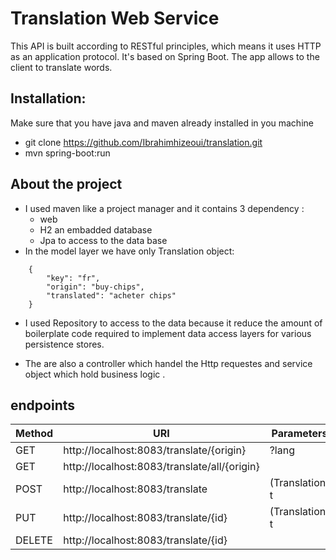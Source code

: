 # Translation Web Service

This API is built according to RESTful principles, which means it uses HTTP as an application protocol. It's based on Spring Boot.  The app allows to the client to translate words.

## Installation:

Make sure that you have java and maven already installed in you machine
  - git clone https://github.com/Ibrahimhizeoui/translation.git
  - mvn spring-boot:run

## About the project
- I used maven like a project manager and it contains 3 dependency :
  * web
  * H2 an embadded database
  * Jpa to access to the data base
- In the model layer we have only Translation object:
```
    {
        "key": "fr",
        "origin": "buy-chips",
        "translated": "acheter chips"
    }
```

- I used Repository to access to the data because it reduce the amount of boilerplate code required to implement data access layers for various persistence stores.

- The are also a controller which handel the Http requestes and service object which hold business logic .

## endpoints
 | Method | URI | Parameters |
| ------ | --- | ---------- |
| GET |  http://localhost:8083/translate/{origin} | ?lang |
| GET | http://localhost:8083/translate/all/{origin}|  |
| POST | http://localhost:8083/translate | (Translation) t |
| PUT |  http://localhost:8083/translate/{id} | (Translation) t |
| DELETE | http://localhost:8083/translate/{id} |  |

